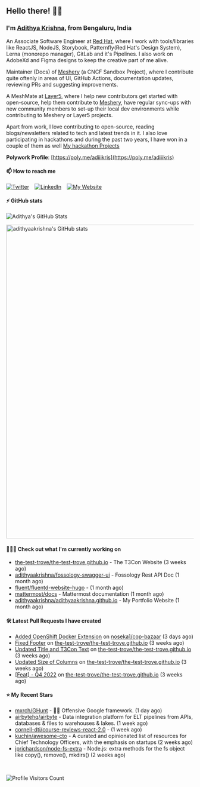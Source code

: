 ## Hello there! 👋🏻
  
### I'm [Adithya Krishna](https://adithyaakrishna.github.io/), from <b>Bengaluru, India</b></br>

An Associate Software Engineer at [Red Hat](https://www.redhat.com), where I work with tools/libraries like ReactJS, NodeJS, Storybook, Patternfly(Red Hat's Design System), Lerna (monorepo manager), GitLab and it's Pipelines. I also work on AdobeXd and Figma designs to keep the creative part of me alive.

Maintainer (Docs) of [Meshery](https://github.com/meshery) (a CNCF Sandbox Project), where I contribute quite oftenly in areas of UI, GitHub Actions, documentation updates, reviewing PRs and suggesting improvements.

A MeshMate at [Layer5](https://layer5.io), where I help new contributors get started with open-source, help them contribute to [Meshery](https://github.com/meshery), have regular sync-ups with new community members to set-up their local dev environments while contributing to Meshery or Layer5 projects.

Apart from work, I love contributing to open-source, reading blogs/newsletters related to tech and latest trends in it. I also love participating in hackathons and during the past two years, I have won in a couple of them as well [My hackathon Projects](http://bit.ly/adikris-hackathons)

**Polywork Profile**: [https://poly.me/adiiikris](https://poly.me/adiiikris)

#### 📫 How to reach me

[![Twitter](https://img.shields.io/badge/-@adii_kris-%231DA1F2?style=for-the-badge&logo=twitter&logoColor=ffffff)](https://twitter.com/adii_kris) &ensp;
[![LinkedIn](https://img.shields.io/badge/-Adithya%20Krishna-%230A67C3?style=for-the-badge&logo=linkedin&logoColor=ffffff)](https://www.linkedin.com/in/adiiikris/) &ensp;
[![My Website](https://img.shields.io/badge/-My%20Website-%230A67C3?style=for-the-badge)](https://adithyaakrishna.github.io/)


#### ⚡️ GitHub stats

![Adithya's GitHub Stats](https://github-readme-stats.vercel.app/api?username=adithyaakrishna&show_icons=true&hide_border=true&title_color=fff&icon_color=79ff97&text_color=9f9f9f&bg_color=151515)


<a href="https://quine.sh/profile/adithyaakrishna"><img src="https://stats.quine.sh/adithyaakrishna/github?simple=true" alt="adithyaakrishna's GitHub stats" width="840px"></a>

#### 🧑🏻‍💻 Check out what I'm currently working on

- [the-test-trove/the-test-trove.github.io](https://github.com/the-test-trove/the-test-trove.github.io) - The T3Con Website (3 weeks ago)
- [adithyaakrishna/fossology-swagger-ui](https://github.com/adithyaakrishna/fossology-swagger-ui) - Fossology Rest API Doc (1 month ago)
- [fluent/fluentd-website-hugo](https://github.com/fluent/fluentd-website-hugo) -  (1 month ago)
- [mattermost/docs](https://github.com/mattermost/docs) - Mattermost documentation  (1 month ago)
- [adithyaakrishna/adithyaakrishna.github.io](https://github.com/adithyaakrishna/adithyaakrishna.github.io) - My Portfolio Website (1 month ago)

#### 🛠 Latest Pull Requests I have created

- [Added OpenShift Docker Extension](https://github.com/noseka1/cop-bazaar/pull/17) on [noseka1/cop-bazaar](https://github.com/noseka1/cop-bazaar) (3 days ago)
- [Fixed Footer](https://github.com/the-test-trove/the-test-trove.github.io/pull/35) on [the-test-trove/the-test-trove.github.io](https://github.com/the-test-trove/the-test-trove.github.io) (3 weeks ago)
- [Updated Title and T3Con Text](https://github.com/the-test-trove/the-test-trove.github.io/pull/34) on [the-test-trove/the-test-trove.github.io](https://github.com/the-test-trove/the-test-trove.github.io) (3 weeks ago)
- [Updated Size of Columns](https://github.com/the-test-trove/the-test-trove.github.io/pull/33) on [the-test-trove/the-test-trove.github.io](https://github.com/the-test-trove/the-test-trove.github.io) (3 weeks ago)
- [[Feat] - Q4 2022](https://github.com/the-test-trove/the-test-trove.github.io/pull/32) on [the-test-trove/the-test-trove.github.io](https://github.com/the-test-trove/the-test-trove.github.io) (3 weeks ago)

#### ⭐ My Recent Stars

- [mxrch/GHunt](https://github.com/mxrch/GHunt) - 🕵️‍♂️ Offensive Google framework. (1 day ago)
- [airbytehq/airbyte](https://github.com/airbytehq/airbyte) - Data integration platform for ELT pipelines from APIs, databases &amp; files to warehouses &amp; lakes. (1 week ago)
- [cornell-dti/course-reviews-react-2.0](https://github.com/cornell-dti/course-reviews-react-2.0) -  (1 week ago)
- [kuchin/awesome-cto](https://github.com/kuchin/awesome-cto) - A curated and opinionated list of resources for Chief Technology Officers, with the emphasis on startups (2 weeks ago)
- [jprichardson/node-fs-extra](https://github.com/jprichardson/node-fs-extra) - Node.js: extra methods for the fs object like copy(), remove(), mkdirs() (2 weeks ago)

<br> 

![Profile Visitors Count](https://profile-counter.glitch.me/adithyaakrishna/count.svg)

